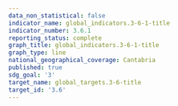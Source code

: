 ```yaml
---
data_non_statistical: false
indicator_name: global_indicators.3-6-1-title
indicator_number: 3.6.1
reporting_status: complete
graph_title: global_indicators.3-6-1-title
graph_type: line
national_geographical_coverage: Cantabria
published: true
sdg_goal: '3'
target_name: global_targets.3-6-title
target_id: '3.6'
---
```

